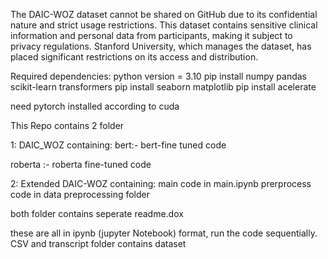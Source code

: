 The DAIC-WOZ dataset cannot be shared on GitHub due to its confidential nature and strict usage restrictions. This dataset contains sensitive clinical information and personal data from participants, making it subject to privacy regulations. Stanford University, which manages the dataset, has placed significant restrictions on its access and distribution. 





Required dependencies:
python version = 3.10
pip install numpy pandas scikit-learn transformers
pip install seaborn matplotlib
pip install acelerate

need pytorch installed according to cuda

This Repo contains 2 folder

1: DAIC_WOZ containing:
bert:- bert-fine tuned code

roberta :- roberta fine-tuned code


2: Extended DAIC-WOZ containing:
main code in main.ipynb
prerprocess code in data preprocessing folder

both folder contains seperate readme.dox 


these are all in ipynb (jupyter Notebook) format, run the code sequentially.
CSV and transcript folder contains dataset

